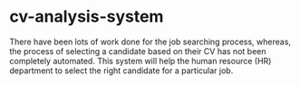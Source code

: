# cv-analysis-system
There have been lots of work done for the job searching process, whereas, the process of selecting a candidate based on their CV has not been completely automated.    This system will help the human resource (HR) department to select the right candidate for a particular job. 
